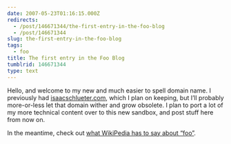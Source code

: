 ```yaml
---
date: 2007-05-23T01:16:15.000Z
redirects:
  - /post/146671344/the-first-entry-in-the-foo-blog
  - /post/146671344
slug: the-first-entry-in-the-foo-blog
tags:
  - foo
title: The first entry in the Foo Blog
tumblrid: 146671344
type: text
---
```

<p>Hello, and welcome to my new and much easier to spell domain name.  I previously had <a href="http://isaacschlueter.com">isaacschlueter.com</a>, which I plan on keeping, but I&rsquo;ll probably more-or-less let that domain wither and grow obsolete.  I plan to port a lot of my more technical content over to this new sandbox, and post stuff here from now on.</p>

<p>In the meantime, check out <a href="http://en.wikipedia.org/wiki/Foo">what WikiPedia has to say about &ldquo;foo&rdquo;</a>.</p>
